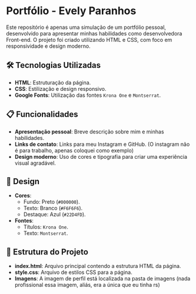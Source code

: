 # Portfólio - Evely Paranhos

Este repositório é apenas uma simulação de um portfólio pessoal, desenvolvido para apresentar minhas habilidades como desenvolvedora Front-end. O projeto foi criado utilizando HTML e CSS, com foco em responsividade e design moderno.


## 🛠️ Tecnologias Utilizadas

- **HTML**: Estruturação da página.
- **CSS**: Estilização e design responsivo.
- **Google Fonts**: Utilização das fontes `Krona One` e `Montserrat`.

## 📋 Funcionalidades

- **Apresentação pessoal**: Breve descrição sobre mim e minhas habilidades.
- **Links de contato**: Links para meu Instagram e GitHub. (O instagram não é para trabalho, apenas coloquei como exemplo)
- **Design moderno**: Uso de cores e tipografia para criar uma experiência visual agradável.

## 🎨 Design

- **Cores**:
  - Fundo: Preto (`#000000`).
  - Texto: Branco (`#F6F6F6`).
  - Destaque: Azul (`#22D4FD`).
- **Fontes**:
  - Títulos: `Krona One`.
  - Texto: `Montserrat`.

## 📂 Estrutura do Projeto

- **index.html**: Arquivo principal contendo a estrutura HTML da página.
- **style.css**: Arquivo de estilos CSS para a página.
- **Imagens**: A imagem de perfil está localizada na pasta de imagens (nada profissional essa imagem, aliás, era a única que eu tinha rs)
